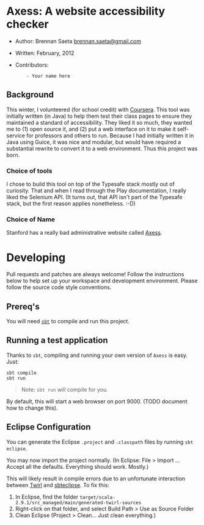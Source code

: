 # Axess: A website accessibility checker #

 * Author: Brennan Saeta <brennan.saeta@gmail.com>
 * Written: February, 2012
 * Contributors:

           - Your name here

## Background ##

This winter, I volunteered (for school credit) with [Coursera][coursera].
This tool was initially written (in Java) to help them test their class pages
to ensure they maintained a standard of accessibility. They liked it so much,
they wanted me to (1) open source it, and (2) put a web interface on it to make
it self-service for professors and others to run. Because I had initially
written it in Java using Guice, it was nice and modular, but would have
required a substantial rewrite to convert it to a web environment. Thus this
project was born.

[coursera]: http://www.coursera.org/ "Coursera"

### Choice of tools ###

I chose to build this tool on top of the Typesafe stack mostly out of
curiosity. That and when I read through the Play documentation, I really
liked the Selenium API. (It turns out, that API isn't part of the Typesafe
stack, but the first reason applies nonetheless. :-D)

### Choice of Name ##

Stanford has a really bad administrative website called [Axess][axess].

[axess]:http://axess.stanford.edu "Axess - Stanford's Administrative Portal"

# Developing #

Pull requests and patches are always welcome! Follow the instructions below
to help set up your workspace and development environment. Please follow the
source code style conventions.

## Prereq's ##

You will need [`sbt`][sbt] to compile and run this project.

[sbt]: https://github.com/harrah/xsbt/wiki "Simple Build Tool"

## Running a test application ##

Thanks to `sbt`, compiling and running your own version of `Axess` is easy.
Just:

    sbt compile
    sbt run

> Note: `sbt run` will compile for you.

By default, this will start a web browser on port 9000. (TODO document how to
change this).

## Eclipse Configuration ##

You can generate the Eclipse `.project` and `.classpath` files by running
`sbt eclipse`. 

You may now import the project normally. (In Eclipse: File > Import ... Accept
all the defaults. Everything should work. Mostly.)

This will likely result in compile errors due to an unfortunate interaction
between [Twirl][twirl] and [sbteclipse][sbteclipse]. To fix this:

1. In Eclipse, find the folder `target/scala-2.9.1/src_managed/main/generated-twirl-sources`
2. Right-click on that folder, and select Build Path > Use as Source Folder
3. Clean Eclipse (Project > Clean... Just clean everything.)

[twirl]: https://github.com/spray/twirl "The Play framework Scala template engine"
[sbteclipse]: https://github.com/typesafehub/sbteclipse "sbt plugin to create Eclipse project definitions"

